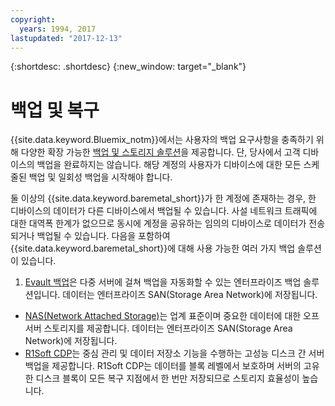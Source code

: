 ```yaml
---
copyright:
  years: 1994, 2017
lastupdated: "2017-12-13"
---
```


{:shortdesc: .shortdesc}
{:new_window: target="_blank"}


# 백업 및 복구

{{site.data.keyword.Bluemix_notm}}에서는 사용자의 백업 요구사항을 충족하기 위해 다양한 확장 가능한 [백업 및 스토리지 솔루션](https://www.softlayer.com/cloud-storage)을 제공합니다. 단, 당사에서 고객 디바이스의 백업을 완료하지는 않습니다. 해당 계정의 사용자가 디바이스에 대한 모든 스케줄된 백업 및 일회성 백업을 시작해야 합니다.

둘 이상의 {{site.data.keyword.baremetal_short}}가 한 계정에 존재하는 경우, 한 디바이스의 데이터가 다른 디바이스에서 백업될 수 있습니다. 사설 네트워크 트래픽에 대한 대역폭 한계가 없으므로 동시에 계정을 공유하는 임의의 디바이스로 데이터가 전송되거나 백업될 수 있습니다.
다음을 포함하여 {{site.data.keyword.baremetal_short}}에 대해 사용 가능한 여러 가지 백업 솔루션이 있습니다.

1. [Evault 백업](../infrastructure/backup/index.html)은 다중 서버에 걸쳐 백업을 자동화할 수 있는 엔터프라이즈 백업 솔루션입니다. 데이터는 엔터프라이즈 SAN(Storage Area Network)에 저장됩니다.
* [NAS(Network Attached Storage)](../infrastructure/network-attached-storage/nas.html)는 업계 표준이며 중요한 데이터에 대한 오프서버 스토리지를 제공합니다. 데이터는 엔터프라이즈 SAN(Storage Area Network)에 저장됩니다.
* [R1Soft CDP](../infrastructure/backup/r1soft.html)는 중심 관리 및 데이터 저장소 기능을 수행하는 고성능 디스크 간 서버 백업을 제공합니다. R1Soft CDP는 데이터를 블록 레벨에서 보호하며 서버의 고유한 디스크 블록이 모든 복구 지점에서 한 번만 저장되므로 스토리지 효율성이 높습니다.
